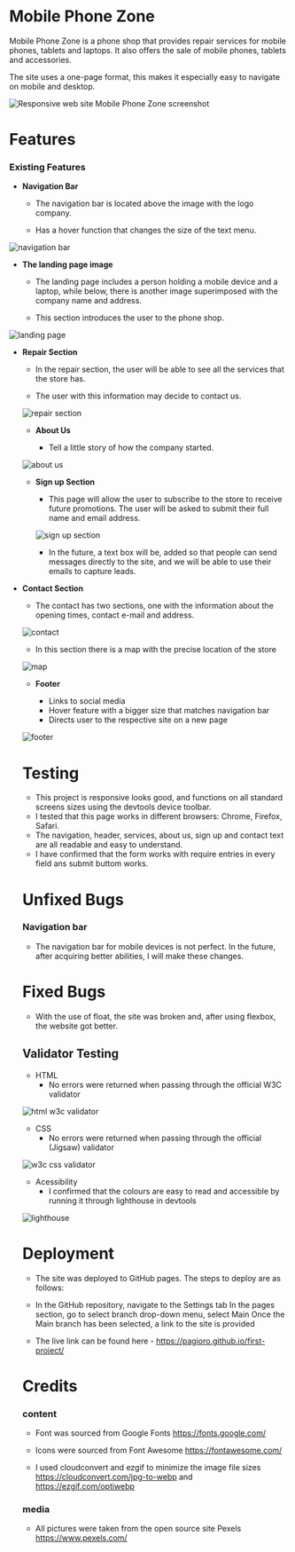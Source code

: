 # Mobile Phone Zone

Mobile Phone Zone is a phone shop that provides repair services for mobile phones, tablets and laptops. It also offers the sale of mobile phones, tablets and accessories.

The site uses a one-page format, this makes it especially easy to navigate on mobile and desktop.

![Responsive web site Mobile Phone Zone screenshot](https://user-images.githubusercontent.com/60697190/153785760-82459b18-ee81-4dd4-ac98-8d333a7d788f.jpg)

# Features

### Existing Features

- __Navigation Bar__

    - The navigation bar is located above the image with the logo company.

    - Has a hover function that changes the size of the text menu.

![navigation bar](https://user-images.githubusercontent.com/60697190/153879326-c85fadfb-c938-4cc4-80d9-6a6eeb6b9a66.png)

- __The landing page image__

    - The landing page includes a person holding a mobile device and a laptop, while below, there is another image superimposed with the company name and address. 

    - This section introduces the user to the phone shop.

![landing page](https://user-images.githubusercontent.com/60697190/153881622-f1dd8d4e-71f0-474f-8ff0-184678cd28a7.png)

- __Repair Section__

    - In the repair section, the user will be able to see all the services that the store has.

    - The user with this information may decide to contact us.

  ![repair section](https://user-images.githubusercontent.com/60697190/153884948-99b6bf20-71bb-4571-b3c0-80b1e06bdf1a.png)

  - __About Us__

     - Tell a little story of how the company started.

  ![about us](https://user-images.githubusercontent.com/60697190/153885683-085fed14-dd75-495a-9cfb-2bf1f0dcc72e.png)

  - __Sign up Section__

    - This page will allow the user to subscribe to the store to receive future promotions. The user will be asked to submit their full name and email address.

    ![sign up section](https://user-images.githubusercontent.com/60697190/153896002-6dbf5133-ed0f-4f59-8a6b-16feba726b2e.png)

    - In the future, a text box will be, added so that people can send messages directly to the site, and we will be able to use their emails to capture leads.

- __Contact Section__

    - The contact has two sections, one with the information about the opening times, contact e-mail and address.

    ![contact](https://user-images.githubusercontent.com/60697190/153899303-c785f8d0-47f2-4275-b500-322e5e80023e.png)

    - In this section there is a map with the precise location of the store

    ![map](https://user-images.githubusercontent.com/60697190/153899548-000ed287-7eaf-4b45-93af-b63736210aac.png)

    - __Footer__

        - Links to social media
        - Hover feature with a bigger size that matches navigation bar
        - Directs user to the respective site on a new page

    ![footer](https://user-images.githubusercontent.com/60697190/153901739-83eae002-0441-4255-b20b-7347b4a054ba.png)

    # Testing

    - This project is responsive looks good, and functions on all standard screens sizes using the devtools device toolbar.        
    - I tested that this page works in different browsers: Chrome, Firefox, Safari.
    - The navigation, header, services, about us, sign up and contact text are all readable and easy to understand.
    - I have confirmed that the form works with require entries in every field ans submit buttom works.

    # Unfixed Bugs

    ### Navigation bar

    - The navigation bar for mobile devices is not perfect. In the future, after acquiring better abilities, I will make these changes.

    # Fixed Bugs

    - With the use of float, the site was broken and, after using flexbox, the website got better.

    ## Validator Testing

    - HTML
        - No errors were returned when passing through the official W3C validator

    ![html w3c validator](https://user-images.githubusercontent.com/60697190/153942232-0a6feb15-762e-4d1c-a8be-06d739bedc88.png)

    - CSS
        - No errors were returned when passing through the official (Jigsaw) validator

    ![w3c css validator](https://user-images.githubusercontent.com/60697190/153942678-3650db23-3fa6-4be8-abd3-e00bfa85ce96.png)

    - Acessibility
        - I confirmed that the colours are easy to read and accessible by running it through lighthouse in devtools

    ![lighthouse](https://user-images.githubusercontent.com/60697190/153944588-e50afde3-a91d-4f5f-a69f-6d3640ba1a57.png)

    # Deployment

    - The site was deployed to GitHub pages. The steps to deploy are as follows:

    - In the GitHub repository, navigate to the Settings tab In the pages section, go to select branch drop-down menu, select Main Once the Main branch has been selected, a link to the site is provided

    - The live link can be found here - https://pagioro.github.io/first-project/

    # Credits

    ### content

    - Font was sourced from Google Fonts https://fonts.google.com/

    - Icons were sourced from Font Awesome https://fontawesome.com/

    - I used cloudconvert and ezgif to minimize the image file sizes https://cloudconvert.com/jpg-to-webp and https://ezgif.com/optiwebp

    ### media

    - All pictures were taken from the open source site Pexels https://www.pexels.com/







       

       

       

       
            
       

       








    
    

    